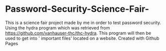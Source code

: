 # Password-Security-Science-Fair-
This is a science fair project made by me in order to test password security. Using the hydra program which was retrieved from https://github.com/vanhauser-thc/thc-hydra. This program will then be used to get into ' important files'  located on a website. Created with Github Pages
